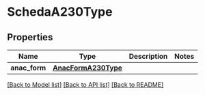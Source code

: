 # SchedaA230Type

## Properties
Name | Type | Description | Notes
------------ | ------------- | ------------- | -------------
**anac_form** | [**AnacFormA230Type**](AnacFormA230Type.md) |  | 

[[Back to Model list]](../README.md#documentation-for-models) [[Back to API list]](../README.md#documentation-for-api-endpoints) [[Back to README]](../README.md)

